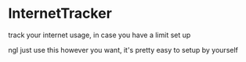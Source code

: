 # InternetTracker
track your internet usage, in case you have a limit set up

ngl just use this however you want, it's pretty easy to setup by yourself
